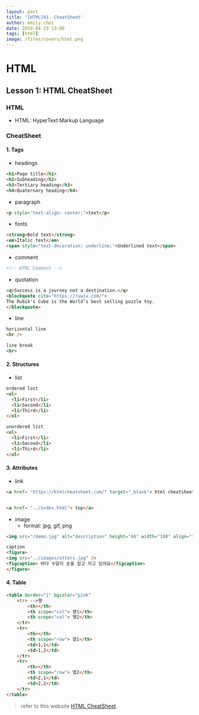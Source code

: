 ```yaml
---
layout: post
title: '[HTML]01. CheatSheet'
author: emily.choi
date: 2019-04-29 13:00
tags: [html]
image: /files/covers/html.png
---
```

# HTML

## Lesson 1: HTML CheatSheet

### **HTML**
- HTML: HyperText Markup Language

### **CheatSheet**

#### 1. Tags
 - headings
 
```html
<h1>Page title</h1>
<h2>Subheading</h2>
<h3>Tertiary heading</h3>
<h4>Quaternary heading</h4>
```

 - paragraph
 
```html
<p style="text-align: center;">text</p>
```

 - fonts
 
 ```html
 <strong>Bold text</strong>
 <em>Italic text</em>
 <span style="text-decoration: underline;">Underlined text</span>
```
 - comment
 
 ```html
 <!-- HTML Comment -->
```

- quotation

```html
<q>Success is a journey not a destination.</q>
<blockquote cite="https://ruwix.com/">
The Rubik's Cube is the World’s best selling puzzle toy.
</blockquote> 
```

- line

```html
horizontal line
<hr />

line break
<br>
```

#### 2. Structures

- list

```html
ordered lost
<ol>
  <li>First</li>
  <li>Second</li>
  <li>Third</li>
</ol>

unordered list
<ul>
  <li>First</li>
  <li>Second</li>
  <li>Third</li>
</ul>
```

#### 3. Attributes
- link

```html
<a href= "https://htmlcheatsheet.com/" target="_blank"> html cheatsheet</a> 


<a href= "../index.html"> top</a>
```

- image
	- format: jpg, gif, png
	
```html
<img src="/demo.jpg" alt="description" height="48" width="100" align="top/middle/bottom/left/right/" />

caption
<figure>
<img src="../images/otters.jpg" />
<figcaption> 바다 수달이 손을 잡고 자고 있어요</figcaption> 
</figure>
```

#### 4. Table

```html
<table border="1" bgcolor="pink"
	<tr> -->행
		<th></th>
		<th scope="col"> 행1</th>
		<th scope="col"> 행2</th>
	</tr>
	<tr>
		<th></th>
		<th scope="row"> 열1</th>
		<td>1,1</td>
		<td>1,2</td>
	</tr>
	<tr>
		<th></th>
		<th scope="row"> 열2</th>
		<td>2,1</td>
		<td>2,2</td>
	</tr>
</table>
```


> refer to this website [HTML CheatSheet](https://htmlcheatsheet.com/).

